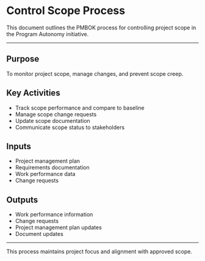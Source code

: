 # Control Scope Process

This document outlines the PMBOK process for controlling project scope in the Program Autonomy initiative.

---

## Purpose
To monitor project scope, manage changes, and prevent scope creep.

## Key Activities
- Track scope performance and compare to baseline
- Manage scope change requests
- Update scope documentation
- Communicate scope status to stakeholders

## Inputs
- Project management plan
- Requirements documentation
- Work performance data
- Change requests

## Outputs
- Work performance information
- Change requests
- Project management plan updates
- Document updates

---

This process maintains project focus and alignment with approved scope.
